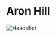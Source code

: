 # Aron Hill

![Headshot](https://github.com/user-attachments/assets/c95e21e9-916b-4662-a914-0f535bbe6423)
